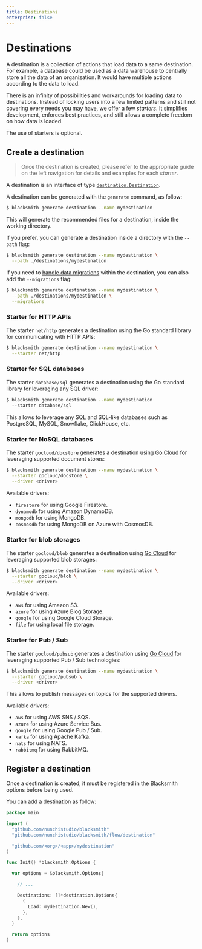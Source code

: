 ```yaml
---
title: Destinations
enterprise: false
---
```


# Destinations

A destination is a collection of actions that load data to a same destination.
For example, a database could be used as a data warehouse to centrally store all
the data of an organization. It would have multiple actions according to the data
to load.

There is an infinity of possibilities and workarounds for loading data to
destinations. Instead of locking users into a few limited patterns and still not
covering every needs you may have, we offer a few *starters*. It simplifies
development, enforces best practices, and still allows a complete freedom on how
data is loaded.

The use of starters is optional.

## Create a destination

> Once the destination is created, please refer to the appropriate guide on the
  left navigation for details and examples for each *starter*.

A destination is an interface of type
[`destination.Destination`](https://pkg.go.dev/github.com/nunchistudio/blacksmith/flow/destination?tab=doc#Destination).

A destination can be generated with the `generate` command, as follow:
```bash
$ blacksmith generate destination --name mydestination

```

This will generate the recommended files for a destination, inside the working
directory.

If you prefer, you can generate a destination inside a directory with the `--path`
flag:
```bash
$ blacksmith generate destination --name mydestination \
  --path ./destinations/mydestination

```

If you need to [handle data migrations](/blacksmith/guides/practices/migrations)
within the destination, you can also add the `--migrations` flag:
```bash
$ blacksmith generate destination --name mydestination \
  --path ./destinations/mydestination \
  --migrations

```

### Starter for HTTP APIs

The starter `net/http` generates a destination using the Go standard library for
communicating with HTTP APIs:
```bash
$ blacksmith generate destination --name mydestination \
  --starter net/http

```

### Starter for SQL databases

The starter `database/sql` generates a destination using the Go standard library
for leveraging any SQL driver:
```bash
$ blacksmith generate destination --name mydestination 
  --starter database/sql

```

This allows to leverage any SQL and SQL-like databases such as PostgreSQL, MySQL,
Snowflake, ClickHouse, etc.

### Starter for NoSQL databases

The starter `gocloud/docstore` generates a destination using [Go Cloud](https://gocloud.dev/)
for leveraging supported document stores:
```bash
$ blacksmith generate destination --name mydestination \
  --starter gocloud/docstore \
  --driver <driver>

```

Available drivers:
- `firestore` for using Google Firestore.
- `dynamodb` for using Amazon DynamoDB.
- `mongodb` for using MongoDB.
- `cosmosdb` for using MongoDB on Azure with CosmosDB.

### Starter for blob storages

The starter `gocloud/blob` generates a destination using [Go Cloud](https://gocloud.dev/)
for leveraging supported blob storages:
```bash
$ blacksmith generate destination --name mydestination \
  --starter gocloud/blob \
  --driver <driver>

```

Available drivers:
- `aws` for using Amazon S3.
- `azure` for using Azure Blog Storage.
- `google` for using Google Cloud Storage.
- `file` for using local file storage.

### Starter for Pub / Sub

The starter `gocloud/pubsub` generates a destination using [Go Cloud](https://gocloud.dev/)
for leveraging supported Pub / Sub technologies:
```bash
$ blacksmith generate destination --name mydestination \
  --starter gocloud/pubsub \
  --driver <driver>

```

This allows to publish messages on topics for the supported drivers.

Available drivers:
- `aws` for using AWS SNS / SQS.
- `azure` for using Azure Service Bus.
- `google` for using Google Pub / Sub.
- `kafka` for using Apache Kafka.
- `nats` for using NATS.
- `rabbitmq` for using RabbitMQ.

## Register a destination

Once a destination is created, it must be registered in the Blacksmith options before
being used.

You can add a destination as follow:
```go
package main

import (
  "github.com/nunchistudio/blacksmith"
  "github.com/nunchistudio/blacksmith/flow/destination"

  "github.com/<org>/<app>/mydestination"
)

func Init() *blacksmith.Options {

  var options = &blacksmith.Options{

    // ...

    Destinations: []*destination.Options{
      {
        Load: mydestination.New(),
      },
    },
  }

  return options
}

```
